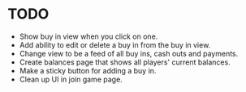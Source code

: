 # TODO

- Show buy in view when you click on one.
- Add ability to edit or delete a buy in from the buy in view.
- Change view to be a feed of all buy ins, cash outs and payments.
- Create balances page that shows all players' current balances.
- Make a sticky button for adding a buy in.
- Clean up UI in join game page.